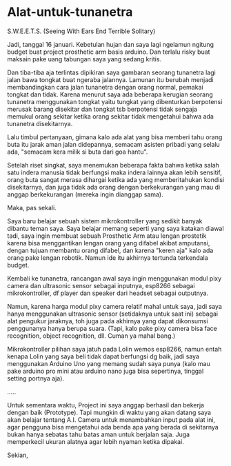 # Alat-untuk-tunanetra
S.W.E.E.T.S. (Seeing With Ears End Terrible Solitary)



Jadi, tanggal 16 januari. Kebetulan hujan dan saya lagi ngelamun ngitung budget buat project prosthetic arm basis arduino. Dan terlalu risky buat maksain pake uang tabungan saya yang sedang kritis.

Dan tiba-tiba aja terlintas dipikiran saya gambaran seorang tunanetra lagi jalan bawa tongkat buat ngeraba jalannya. Lamunan itu berubah menjadi membandingkan cara jalan tunanetra dengan orang normal, pemakai tongkat dan tidak. Karena menurut saya ada beberapa kerugian seorang tunanetra menggunakan tongkat yaitu tungkat yang dibenturkan berpotensi merusak barang disekitar dan tongkat tsb berpotensi tidak sengaja memukul orang sekitar ketika orang sekitar tidak mengetahui bahwa ada tunanetra disekitarnya.

Lalu timbul pertanyaan, gimana kalo ada alat yang bisa memberi tahu orang buta itu jarak aman jalan didepannya, semacam asisten pribadi yang selalu ada, "semacam kera milik si buta dari goa hantu".

Setelah riset singkat, saya menemukan beberapa fakta bahwa ketika salah satu indera manusia tidak berfungsi maka indera lainnya akan lebih sensitif, orang buta sangat merasa dihargai ketika ada yang memberitahukan kondisi disekitarnya, dan juga tidak ada orang dengan berkekurangan yang mau di anggap berkekurangan (mereka ingin dianggap sama).

Maka, pas sekali.

Saya baru belajar sebuah sistem mikrokontroller yang sedikit banyak dibantu teman saya. Saya belajar memang seperti yang saya katakan diawal tadi, saya ingin membuat sebuah Prosthetic Arm atau lengan prostetik karena bisa menggantikan lengan orang yang difabel akibat amputansi, dengan tujuan membantu orang difabel, dan karena "keren aja" kalo ada orang pake lengan robotik. Namun ide itu akhirnya tertunda terkendala budget. 

Kembali ke tunanetra, rancangan awal saya ingin menggunakan modul pixy camera dan ultrasonic sensor sebagai inputnya, esp8266 sebagai mikrokontroller, df player dan speaker dari headset sebagai outputnya. 

Namun, karena harga modul pixy camera relatif mahal untuk saya, jadi saya hanya menggunakan ultrasonic sensor (setidaknya untuk saat ini) sebagai alat pengukur jaraknya, toh juga pada akhirnya yang dapat dikonsumsi penggunanya hanya berupa suara. (Tapi, kalo pake pixy camera bisa face recognition, object recognition, dll. Cuman ya mahal bang.)

Mikrokontroller pilihan saya jatuh pada Lolin wemos esp8266, namun entah kenapa Lolin yang saya beli tidak dapat berfungsi dg baik, jadi saya menggunakan Arduino Uno yang memang sudah saya punya (kalo mau pake arduino pro mini atau arduino nano juga bisa sepertinya, tinggal setting portnya aja).

.....

Untuk sementara waktu, Project ini saya anggap berhasil dan bekerja dengan baik (Prototype). Tapi mungkin di waktu yang akan datang saya akan belajar tentang A.I. Camera untuk menambahkan input pada alat ini, agar pengguna bisa mengetahui ada benda apa yang berada di sekitarnya bukan hanya sebatas tahu batas aman untuk berjalan saja. Juga memperkecil ukuran alatnya agar lebih nyaman ketika dipakai.

Sekian,
